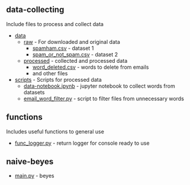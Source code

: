 ## data-collecting
Include files to process and collect data<br>
- [data](data_collecting/data)
    - [raw](data_collecting/data/raw) - For downloaded and original data
        - [spamham.csv](data_collecting/data/raw/spamham.csv) - dataset 1
        - [spam_or_not_spam.csv](data_collecting/data/raw/spam_or_not_spam.csv) - dataset 2
    - [processed](data_collecting/data/processed) - collected and processed data
        - [word_deleted.csv](data_collecting/data/raw/word_deleted.csv) - words to delete from emails
        - and other files
- [scripts](data_collecting/scripts) - Scripts for processed data
    - [data-notebook.ipynb](data_collecting/scripts/generate-data-notebook.ipynb) - jupyter notebook to collect words from datasets
    - [email_word_filter.py](data_collecting/scripts/email_word_filter.py) - script to filter files from unnecessary words

## functions
Includes useful functions to general use
- [func_logger.py](./functions/func_logger.py) - return logger for console ready to use

## naive-beyes
- [main.py](naive_bayes/main.py) - beyes